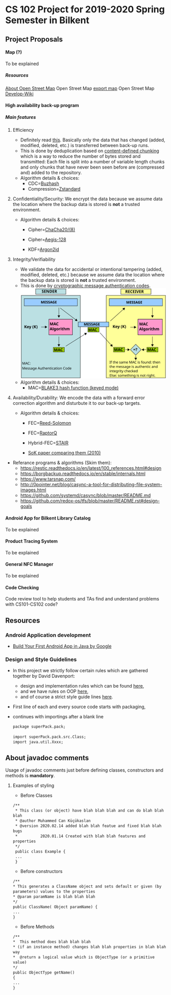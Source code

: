 # CS 102 Project for 2019-2020 Spring Semester in Bilkent

## Project Proposals

#### Map (?)
To be explained

##### Resources
[About Open Street Map](https://www.openstreetmap.org/about)
Open Street Map [export map](https://www.openstreetmap.org/export#map=14/39.8726/32.7637)
Open Street Map [Develop-Wiki](https://wiki.openstreetmap.org/wiki/Develop)

#### High availability back-up program

##### Main features

1. Efficiency
   * Definitely read [this](https://www.tarsnap.com/deduplication-explanation.html). Basically only the data that has changed (added, modified, deleted, etc.) is transferred between back-up runs.
   * This is done by deduplication based on [content-defined chunking](https://restic.net/blog/2015-09-12/restic-foundation1-cdc) which is a way to reduce the number of bytes stored and transmitted: Each file is split into a number of variable length chunks and only chunks that have never been seen before are (compressed and) added to the repository.
   * Algorithm details & choices:
      * CDC=[Buzhash](https://en.wikipedia.org/wiki/Rolling_hash#Cyclic_polynomial)
      * Compression=[Zstandard](https://facebook.github.io/zstd/)
      
2. Confidentiality/Security: We encrypt the data because we assume data the location where the backup data is stored is **not** a trusted environment. 
   * Algorithm details & choices:
      * Cipher=[ChaCha20/(8)](https://en.wikipedia.org/wiki/Salsa20#ChaCha_variant)
      * Cipher=[Aegis-128](https://competitions.cr.yp.to/caesar-submissions.html)
      
      * KDF=[Argon2id](https://github.com/p-h-c/phc-winner-argon2)
      
3. Integrity/Verifiability
   * We validate the data for accidental or intentional tampering (added, modified, deleted, etc.) because we assume data the location where the backup data is stored is **not** a trusted environment.
   * This is done by [cryptographic message authentication codes](https://en.wikipedia.org/wiki/Message_authentication_code). 
   ![Alt text](./MAC.svg)
   * Algorithm details & choices:
      * MAC=[BLAKE3 hash function (keyed mode)](https://github.com/BLAKE3-team/BLAKE3)
      
4. Availability/Durability: We encode the data with a forward error correction algorithm and disturbute it to our back-up targets.
   * Algorithm details & choices:
      * FEC=[Reed-Solomon](https://en.wikipedia.org/wiki/Reed%E2%80%93Solomon_error_correction)
      * FEC=[RaptorQ](https://github.com/openrq-team/OpenRQ/wiki/%22What-is-RaptorQ%3F%22)
      
      * Hybrid-FEC=[STAIR](https://dl.acm.org/doi/pdf/10.1145/2658991?download=true)
      
      * [SoK paper comparing them (2010)](https://www.usenix.org/legacy/event/fast09/tech/full_papers/plank/plank.pdf)

* Referance programs & algorithms (Skim them):
   * <https://restic.readthedocs.io/en/latest/100_references.html#design>
   * <https://borgbackup.readthedocs.io/en/stable/internals.html>
   * <https://www.tarsnap.com/>
   * <http://0pointer.net/blog/casync-a-tool-for-distributing-file-system-images.html>
   * <https://github.com/systemd/casync/blob/master/README.md>
   * <https://github.com/redox-os/tfs/blob/master/README.rst#design-goals>

#### Android App for Bilkent Library Catalog
To be explained

#### Product Tracing System
To be explained

#### General NFC Manager
To be explained

#### Code Checking
Code review tool to help students and TAs find and understand problems with CS101-CS102 code?

## Resources

### Android Application development
+ [Build Your First Android App in Java by Google](https://codelabs.developers.google.com/codelabs/build-your-first-android-app/#0)

### Design and Style Guidelines
+ In this project we strictly follow certain rules which are gathered together by David Davenport:
   - design and implementation rules which can be found  [here](https://web.archive.org/web/20170930094137/http://www.cs.bilkent.edu.tr/~david/cs101/practicalwork/2010/JavaLabs.htm),
   - and we have rules on OOP [here](https://web.archive.org/web/20170930110056/http://www.cs.bilkent.edu.tr/~david/cs101/practicalwork/2010/JavaOOPLabs.htm),
   - and of course a strict style guide lines [here](https://web.archive.org/web/20170930110102/http://www.cs.bilkent.edu.tr/~david/cs101/practicalwork/2010/styleguidelines.htm).


+ First line of each and every source code starts with packaging,
+ continues with importings after a blank line
  ```
  package superPack.pack;
  
  import superPack.pack.src.Class;
  import java.util.Xxxx;
  ```
## About javadoc comments
Usage of javadoc comments just before defining classes, constructors and methods is **mandatory**.
1. Examples of styling
   * Before Classes
   ```
   /**
    * This class (or object) have blah blah blah and can do blah blah blah
    * @author Muhammed Can Küçükaslan
    * @version 2020.02.14 added blah blah featue and fixed blah blah bugs
    *          2020.01.14 Created with blah blah features and properties 
    */
    public class Example {
    ...
    }
   ```
   
   * Before constructors
    ```
    /**
    * This generates a ClassName object and sets default or given (by parameters) values to the properties
    * @param paramName is blah blah blah
    */
   public ClassName( Object paramName) {
   ...
   }
    ```
   * Before Methods
    ```
    /**
    *  This method does blah blah blah
    * (if an instance method) changes blah blah properties in blah blah way
    *  @return a logical value which is ObjectType (or a primitive value)
    */
   public ObjectType getName()
   {
   ...
   }
   ```

